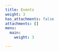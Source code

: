 ```yaml
---
title: Events
weight: 3
has_attachments: false
attachments: []
menu:
  main:
    weight: 3

---
```


